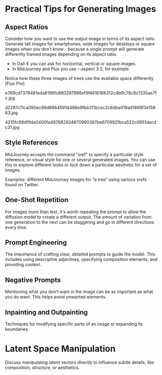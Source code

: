 # Practical Tips for Generating Images

## Aspect Ratios

Consider how you want to use the output image in terms of its aspect ratio. Generate tall images for smartphones, wide images for desktops or square images when you don’t know - because a single prompt will generate differently framed images depending on its aspect ratio.

- In Dall-E you can ask for horizontal, vertical or square images.
- In MidJourney and Flux you use --aspect 3:2, for example.

Notice how these three images of trees use the available space differently [Flux Pro]

e769cd7378481eda6196fc860297996ef9f4616166312c4b9c78c8c1335ae7fc.jpg

d2287c11ca090ec99d88645914466e9fbb311bcec2c8dbe019ad1889f3e15863.jpg

4215fc99df9da0400fa497682924870990387be670992fbca522c0951dacdc31.jpg

## Style References

MidJourney accepts the command "sref" to specify a particular style reference, or visual style for one or several generated images. You can use this to explore different looks or lock down a particular aesthetic for a set of images.

Examples: different MidJourney images for “a tree” using various srefs found on Twitter.

## One-Shot Repetition

For images more than text, it's worth repeating the prompt to allow the diffusion model to create a different output. The amount of variation from one generation to the next can be staggering and go in different directions every time.

## Prompt Engineering

The importance of crafting clear, detailed prompts to guide the model. This includes using descriptive adjectives, specifying composition elements, and providing context.

## Negative Prompts

Mentioning what you don't want in the image can be as important as what you do want. This helps avoid unwanted elements.

## Inpainting and Outpainting

Techniques for modifying specific parts of an image or expanding its boundaries.

# Latent Space Manipulation

Discuss manipulating latent vectors directly to influence subtle details, like composition, structure, or aesthetics.

